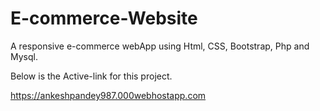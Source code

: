 # E-commerce-Website
A responsive e-commerce webApp using Html, CSS, Bootstrap, Php and Mysql.

Below is the Active-link for this project.


https://ankeshpandey987.000webhostapp.com
